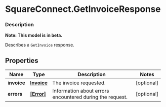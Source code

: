 # SquareConnect.GetInvoiceResponse

### Description
**Note: This model is in beta.**

Describes a `GetInvoice` response.

## Properties
Name | Type | Description | Notes
------------ | ------------- | ------------- | -------------
**invoice** | [**Invoice**](Invoice.md) | The invoice requested. | [optional] 
**errors** | [**[Error]**](Error.md) | Information about errors encountered during the request. | [optional] 


